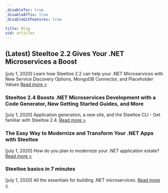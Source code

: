 ```yaml
---
_disableToc: true
_disableAffix: true
_disableGitFeatures: true

title: Blog
uid: articles
---
```


## (Latest) Steeltoe 2.2 Gives Your .NET Microservices a Boost
[july 1, 2020] Learn how Steeltoe 2.2 can help your .NET Microservices with New Service Discovery Options, MongoDB Connector, and Placeholder Values
 [Read more >](xref:releases/steeltoe-2-2-gives-your--microservices-a-boost)

### Steeltoe 2.4 Boosts .NET Microservices Development with a Code Generator, New Getting Started Guides, and More
[july 1, 2020] Application generation, a new site, and the Steeltoe CLI - Get familiar with Steeltoe 2.4.
 [Read more >](xref:releases/steeltoe-2-4-boosts-dotnet-microservices-development)

### The Easy Way to Modernize and Transform Your .NET Apps with Steeltoe
[july 1, 2020] How do you plan to modernize your .NET application estate?
 [Read more >](xref:articles/the-easy-way-to-modernize-and-transform-your-dotnet-apps-with-steeltoet)

### Steeltoe basics in 7 minutes
[july 1, 2020] All the essentials for building .NET microservices.
 [Read more >](xref:articles/steeltoe-basics-in-7-minutes)
